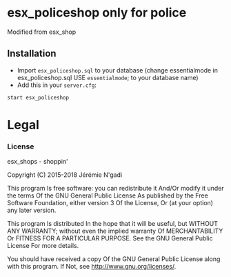 # esx_policeshop only for police

Modified from esx_shop


## Installation
- Import `esx_policeshop.sql` to your database (change essentialmode in esx_policeshop.sql  USE `essentialmode`; to your database name)
- Add this in your `server.cfg`:

```
start esx_policeshop
```

# Legal
### License
esx_shops - shoppin'

Copyright (C) 2015-2018 Jérémie N'gadi

This program Is free software: you can redistribute it And/Or modify it under the terms Of the GNU General Public License As published by the Free Software Foundation, either version 3 Of the License, Or (at your option) any later version.

This program Is distributed In the hope that it will be useful, but WITHOUT ANY WARRANTY; without even the implied warranty Of MERCHANTABILITY Or FITNESS FOR A PARTICULAR PURPOSE. See the GNU General Public License For more details.

You should have received a copy Of the GNU General Public License along with this program. If Not, see http://www.gnu.org/licenses/.
